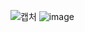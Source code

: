 ![캡처](https://user-images.githubusercontent.com/29038531/75730899-81c25a00-5d31-11ea-9dcf-316bcdb8194a.PNG)
![image](https://user-images.githubusercontent.com/29038531/80446448-d8bf6680-8951-11ea-81ce-d52c7fbbd760.png)
